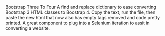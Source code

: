 Bootstrap Three To Four
A find and replace dictionary to ease converting Bootstrap 3 HTML classes to  Boostrap 4.
Copy the text, run the file, then paste the new html that now also has empty tags removed and code pretty printed.
A great component to plug into a Selenium iteration to assit in converting a website. 
